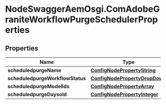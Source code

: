 # NodeSwaggerAemOsgi.ComAdobeGraniteWorkflowPurgeSchedulerProperties

## Properties

Name | Type | Description | Notes
------------ | ------------- | ------------- | -------------
**scheduledpurgeName** | [**ConfigNodePropertyString**](ConfigNodePropertyString.md) |  | [optional] 
**scheduledpurgeWorkflowStatus** | [**ConfigNodePropertyDropDown**](ConfigNodePropertyDropDown.md) |  | [optional] 
**scheduledpurgeModelIds** | [**ConfigNodePropertyArray**](ConfigNodePropertyArray.md) |  | [optional] 
**scheduledpurgeDaysold** | [**ConfigNodePropertyInteger**](ConfigNodePropertyInteger.md) |  | [optional] 


